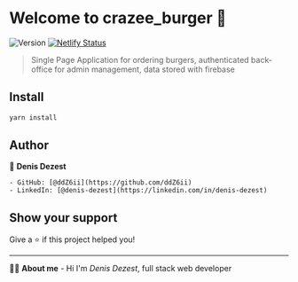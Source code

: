 # Welcome to crazee_burger 👋

![Version](https://img.shields.io/badge/version-0.0.0-blue.svg?cacheSeconds=2592000)
[![Netlify Status](https://api.netlify.com/api/v1/badges/194cb0e7-7e80-48d5-a752-d9efd52b13df/deploy-status)](https://app.netlify.com/sites/crazee-burger/deploys)

> Single Page Application for ordering burgers, authenticated back-office for admin management, data stored with firebase
> >   
## Install

```sh
yarn install
```


## Author


👤 **Denis Dezest**

    - GitHub: [@ddZ6ii](https://github.com/ddZ6ii)
    - LinkedIn: [@denis-dezest](https://linkedin.com/in/denis-dezest)
      
## Show your support

Give a ⭐️ if this project helped you!


---

🙋‍♂️ **About me** - Hi I'm _Denis Dezest_, full stack web developer
